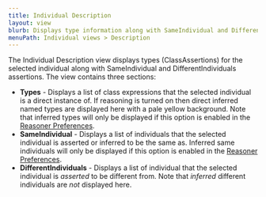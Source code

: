 ```yaml
---
title: Individual Description
layout: view
blurb: Displays type information along with SameIndividual and DifferentIndividuals information for the selected individuals
menuPath: Individual views > Description
---
```

The Individual Description view displays types (ClassAssertions) for the selected individual along with SameIndividual and DifferentIndividuals assertions.  The view contains three sections:

* **Types** - Displays a list of class expressions that the selected individual is a direct instance of.  If reasoning is turned on then direct inferred named types are displayed here with a pale yellow background. Note that inferred types will only be displayed if this option is enabled in the [Reasoner Preferences]({{site.baseurl}}/preferences/reasoner).
* **SameIndividual** - Displays a list of individuals that the selected individual is asserted or inferred to be the same as.  Inferred same individuals will only be displayed if this option is enabled in the [Reasoner Preferences]({{site.baseurl}}/preferences/reasoner).
* **DifferentIndividuals** - Displays a list of individual that the selected individual is *asserted* to be different from.  Note that *inferred* different individuals are *not* displayed here.
